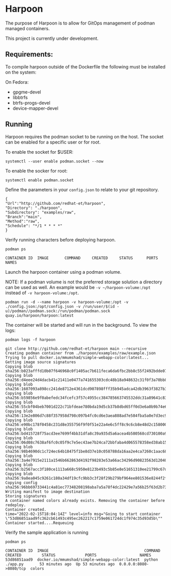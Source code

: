 # Harpoon
The purpose of Harpoon is to allow for GitOps management of podman managed containers.

This project is currently under development.

## Requirements:
To compile harpoon outside of the Dockerfile the following must be installed on the system:

On Fedora:
- gpgme-devel
- libbtrfs
- btrfs-progs-devel
- device-mapper-devel

##  Running
Harpoon requires the podman socket to be running on the host. The socket can be enabled for a specific user or for root.

To enable the socket for $USER:
```
systemctl --user enable podman.socket --now
```

To enable the socker for root:
```
systemctl enable podman.socket
```

Define the parameters in your `config.json` to relate to your git repository.
```
{
"Url":"http://github.com/redhat-et/harpoon",
"Directory": "./harpoon",
"Subdirectory": "examples/raw",
"Branch":"main",
"Method":"raw",
"Schedule": "*/1 * * * *"
}
```
Verify running characters before deploying harpoon.
```
podman ps

CONTAINER ID  IMAGE       COMMAND     CREATED     STATUS      PORTS       NAMES
```


Launch the harpoon container using a podman volume.

NOTE: If a podman volume is not the preferred storage solution a directory can be used as well. An example would be `-v ~/harpoon-volume:/opt` instead of `-v harpoon-volume:/opt`.

```
podman run -d --name harpoon -v harpoon-volume:/opt -v ./config.json:/opt/config.json -v /run/user/$(id -u)/podman//podman.sock:/run/podman/podman.sock quay.io/harpoon/harpoon:latest
```

The container will be started and will run in the background. To view the logs:

```
podman logs -f harpoon

git clone http://github.com/redhat-et/harpoon main --recursive
Creating podman container from ./harpoon/examples/raw/example.json
Trying to pull docker.io/mmumshad/simple-webapp-color:latest...
Getting image source signatures
Copying blob sha256:b023afffd10b07f646968c0f1405ac7b611feca6da6fbc2bb8c55f2492bdde07
Copying blob sha256:d4eee24d4dacb41c21411e0477a741655303cdc48b18a948632c31f0f3a70bb8
Copying blob sha256:1607093a898cc241de8712e4361dcd907898fff35b945adca42db3963f3827b3
Copying blob sha256:b59856e9f0abefedc34fcefc3f57c4955cc384785663745532ddc31a89641c83
Copying blob sha256:55cbf04beb7001d222c71bfdeae780bda19d5cb37b8dbd65ff0d3e6a0b9b74e6
Copying blob sha256:13e2e806d7c88f357958d798c097b4fc0cd6e3aea888ad7e584fba5a0e7d3ec9
Copying blob sha256:e90bc178f0458c231d8e355756f9f0f51e22a4e6c5ff8c9c6cb8e48d2c158000
Copying blob sha256:bd415728f75acd3ee7699f4bb31dfa8c39a935d5a6acea4b580568cd730100a9
Copying blob sha256:06d08c7638af6fc0c05f9c7e5ec43ae7b24ca72bbfaba4d065578358ed38ab15
Copying blob sha256:98b4690dc1c724ec64b18475f1be8d37e10c058788da16aa2e4ca7260c1aac68
Copying blob sha256:3a4e7915e2111a1546b662863d4192f98283e53a66ac34296d90823563d12040
Copying blob sha256:b2567acc3f180ce1113a668c5950e8123b493c5b85e8e51651310ee21799c67d
Copying blob sha256:9a8ea045c9261c180a34df19cfc9bb3c3f28f29b279bf964ee801536e8244f2f
Copying config sha256:96bb69733441c4a81ec77348208198aba7a5a78f4dc22429e7a56b25f63d2b73
Writing manifest to image destination
Storing signatures
A container named colors already exists. Removing the container before redeploy.
Container created.
time="2022-02-15T18:04:14Z" level=info msg="Going to start container \"53d86851aad9fc362cb61493c495ec262217c1759e061724dc1f974c35d93d5b\""
Container started....Requeuing
```

Verify the sample application is running
```
podman ps

CONTAINER ID  IMAGE                                          COMMAND               CREATED         STATUS             PORTS                   NAMES
53d86851aad9  docker.io/mmumshad/simple-webapp-color:latest  python ./app.py       53 minutes ago  Up 53 minutes ago  0.0.0.0:8080->8080/tcp  colors
```
